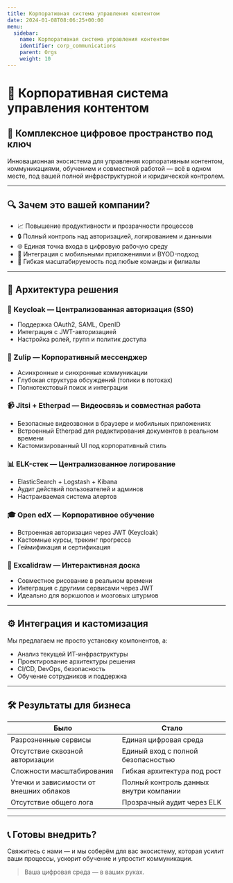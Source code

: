 ```yaml
---
title: Корпоративная система управления контентом
date: 2024-01-08T08:06:25+00:00
menu:
  sidebar:
    name: Корпоративная система управления контентом
    identifier: corp_communications
    parent: Orgs
    weight: 10
---
```



# 🔧 Корпоративная система управления контентом

## 🚀 Комплексное цифровое пространство под ключ

Инновационная экосистема для управления корпоративным контентом, коммуникациями, обучением и совместной работой — всё в одном месте, под вашей полной инфраструктурной и юридической контролем.

---

## 🔍 Зачем это вашей компании?

- 📈 Повышение продуктивности и прозрачности процессов  
- 🔒 Полный контроль над авторизацией, логированием и данными  
- 🌐 Единая точка входа в цифровую рабочую среду  
- 📱 Интеграция с мобильными приложениями и BYOD-подход  
- 🧩 Гибкая масштабируемость под любые команды и филиалы  

---

## 🧠 Архитектура решения

### 🔐 Keycloak — Централизованная авторизация (SSO)

- Поддержка OAuth2, SAML, OpenID
- Интеграция с JWT-авторизацией
- Настройка ролей, групп и политик доступа

### 💬 Zulip — Корпоративный мессенджер

- Асинхронные и синхронные коммуникации
- Глубокая структура обсуждений (топики в потоках)
- Полнотекстовый поиск и интеграции

### 📹 Jitsi + Etherpad — Видеосвязь и совместная работа

- Безопасные видеозвонки в браузере и мобильных приложениях
- Встроенный Etherpad для редактирования документов в реальном времени
- Кастомизированный UI под корпоративный стиль

### 📊 ELK-стек — Централизованное логирование

- ElasticSearch + Logstash + Kibana
- Аудит действий пользователей и админов
- Настраиваемая система алертов

### 🎓 Open edX — Корпоративное обучение

- Встроенная авторизация через JWT (Keycloak)
- Кастомные курсы, трекинг прогресса
- Геймификация и сертификация

### 🧠 Excalidraw — Интерактивная доска

- Совместное рисование в реальном времени
- Интеграция с другими сервисами через JWT
- Идеально для воркшопов и мозговых штурмов

---

## ⚙️ Интеграция и кастомизация

Мы предлагаем не просто установку компонентов, а:

- Анализ текущей ИТ-инфраструктуры
- Проектирование архитектуры решения
- CI/CD, DevOps, безопасность
- Обучение сотрудников и поддержка

---

## 🛠 Результаты для бизнеса

| Было                                 | Стало                                        |
|--------------------------------------|----------------------------------------------|
| Разрозненные сервисы                 | Единая цифровая среда                        |
| Отсутствие сквозной авторизации      | Единый вход с полной безопасностью          |
| Сложности масштабирования            | Гибкая архитектура под рост                 |
| Утечки и зависимости от внешних облаков | Полный контроль данных внутри компании    |
| Отсутствие общего лога               | Прозрачный аудит через ELK                  |

---

## 📞 Готовы внедрить?

Свяжитесь с нами — и мы соберём для вас экосистему, которая усилит ваши процессы, ускорит обучение и упростит коммуникации.

> Ваша цифровая среда — в ваших руках.
